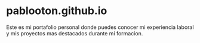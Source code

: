 # pablooton.github.io
 Este es mi portafolio personal donde puedes conocer mi experiencia laboral y mis proyectos mas destacados durante mi formacion.
